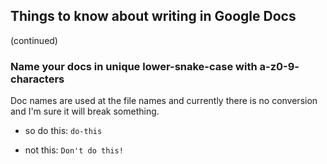 ﻿## Things to know about writing in Google Docs
(continued)


### Name your docs in unique lower-snake-case with a-z0-9- characters

Doc names are used at the file names and currently there is no conversion and I'm sure it will break something.  


* so do this: `do-this`


* not this: `Don't do this!`